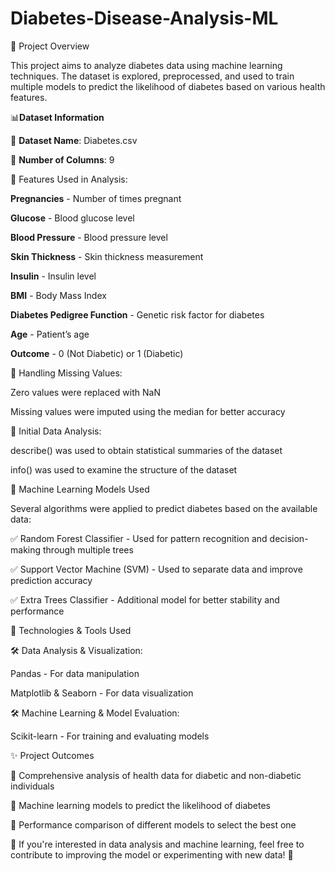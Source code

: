 # Diabetes-Disease-Analysis-ML

📝 Project Overview

This project aims to analyze diabetes data using machine learning techniques. The dataset is explored, preprocessed, 
and used to train multiple models to predict the likelihood of diabetes based on various health features.

📊**Dataset Information**

🔹 **Dataset Name**: Diabetes.csv

🔹 **Number of Columns**: 9

🔹 Features Used in Analysis:

**Pregnancies** - Number of times pregnant

**Glucose** - Blood glucose level

**Blood Pressure** - Blood pressure level

**Skin Thickness** - Skin thickness measurement

**Insulin** - Insulin level

**BMI** - Body Mass Index

**Diabetes Pedigree Function** - Genetic risk factor for diabetes

**Age** - Patient’s age

**Outcome** - 0 (Not Diabetic) or 1 (Diabetic)

🔹 Handling Missing Values:

Zero values were replaced with NaN

Missing values were imputed using the median for better accuracy

🔹 Initial Data Analysis:


describe() was used to obtain statistical summaries of the dataset

info() was used to examine the structure of the dataset

🧠 Machine Learning Models Used

Several algorithms were applied to predict diabetes based on the available data:


✅ Random Forest Classifier - Used for pattern recognition and decision-making through multiple trees

✅ Support Vector Machine (SVM) - Used to separate data and improve prediction accuracy

✅ Extra Trees Classifier - Additional model for better stability and performance

📌 Technologies & Tools Used

🛠 Data Analysis & Visualization:


Pandas - For data manipulation

Matplotlib & Seaborn - For data visualization

🛠 Machine Learning & Model Evaluation:

Scikit-learn - For training and evaluating models

✨ Project Outcomes

📌 Comprehensive analysis of health data for diabetic and non-diabetic individuals

📌 Machine learning models to predict the likelihood of diabetes

📌 Performance comparison of different models to select the best one


 📍 If you're interested in data analysis and machine learning, feel free to contribute to improving the model or experimenting with new data! 🚀
